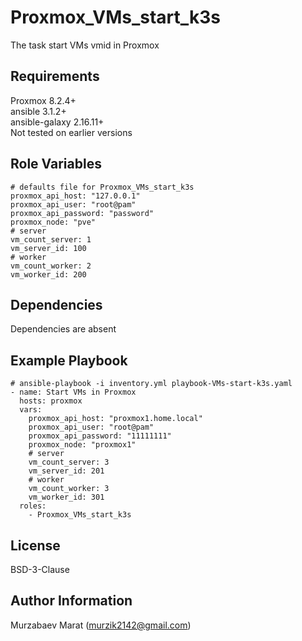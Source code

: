 Proxmox_VMs_start_k3s
=========

The task start VMs vmid in Proxmox

Requirements
------------

Proxmox 8.2.4+\
ansible 3.1.2+\
ansible-galaxy 2.16.11+\
Not tested on earlier versions

Role Variables
--------------
```
# defaults file for Proxmox_VMs_start_k3s
proxmox_api_host: "127.0.0.1"
proxmox_api_user: "root@pam"
proxmox_api_password: "password"
proxmox_node: "pve" 
# server
vm_count_server: 1
vm_server_id: 100
# worker
vm_count_worker: 2
vm_worker_id: 200
```
Dependencies
------------

Dependencies are absent

Example Playbook
----------------

```
# ansible-playbook -i inventory.yml playbook-VMs-start-k3s.yaml
- name: Start VMs in Proxmox
  hosts: proxmox
  vars:
    proxmox_api_host: "proxmox1.home.local"
    proxmox_api_user: "root@pam"
    proxmox_api_password: "11111111"
    proxmox_node: "proxmox1"
    # server
    vm_count_server: 3
    vm_server_id: 201
    # worker
    vm_count_worker: 3
    vm_worker_id: 301
  roles:
    - Proxmox_VMs_start_k3s
```

License
-------

BSD-3-Clause

Author Information
------------------

Murzabaev Marat (murzik2142@gmail.com)
